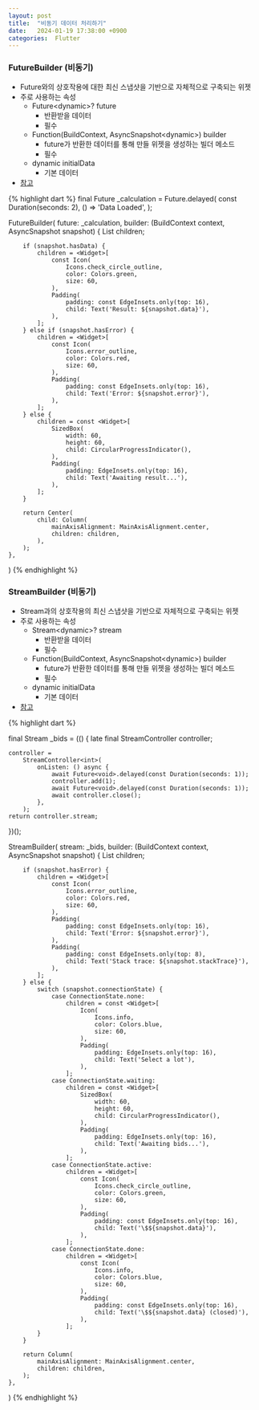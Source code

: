 ```yaml
---
layout: post
title:  "비동기 데이터 처리하기"
date:   2024-01-19 17:38:00 +0900
categories:  Flutter
---
```


### FutureBuilder (비동기)

- Future와의 상호작용에 대한 최신 스냅샷을 기반으로 자체적으로 구축되는 위젯
- 주로 사용하는 속성
    - Future&lt;dynamic>? future
        - 반환받을 데이터
        - 필수
    - Function(BuildContext, AsyncSnapshot&lt;dynamic>) builder
        - future가 반환한 데이터를 통해 만들 위젯을 생성하는 빌더 메소드
        - 필수
    - dynamic initialData
        - 기본 데이터
- [참고](https://api.flutter.dev/flutter/widgets/FutureBuilder-class.html)

{% highlight dart %}
final Future<String> _calculation = Future<String>.delayed(
    const Duration(seconds: 2),
    () => 'Data Loaded',
);

FutureBuilder<String>(
    future: _calculation,
    builder: (BuildContext context, AsyncSnapshot<String> snapshot) {
        List<Widget> children;

        if (snapshot.hasData) {
            children = <Widget>[
                const Icon(
                    Icons.check_circle_outline,
                    color: Colors.green,
                    size: 60,
                ),
                Padding(
                    padding: const EdgeInsets.only(top: 16),
                    child: Text('Result: ${snapshot.data}'),
                ),
            ];
        } else if (snapshot.hasError) {
            children = <Widget>[
                const Icon(
                    Icons.error_outline,
                    color: Colors.red,
                    size: 60,
                ),
                Padding(
                    padding: const EdgeInsets.only(top: 16),
                    child: Text('Error: ${snapshot.error}'),
                ),
            ];
        } else {
            children = const <Widget>[
                SizedBox(
                    width: 60,
                    height: 60,
                    child: CircularProgressIndicator(),
                ),
                Padding(
                    padding: EdgeInsets.only(top: 16),
                    child: Text('Awaiting result...'),
                ),
            ];
        }

        return Center(
            child: Column(
                mainAxisAlignment: MainAxisAlignment.center,
                children: children,
            ),
        );
    },
)
{% endhighlight %}

### StreamBuilder (비동기)

- Stream과의 상호작용의 최신 스냅샷을 기반으로 자체적으로 구축되는 위젯
- 주로 사용하는 속성
    - Stream&lt;dynamic>? stream
        - 반환받을 데이터
        - 필수
    - Function(BuildContext, AsyncSnapshot&lt;dynamic>) builder
        - future가 반환한 데이터를 통해 만들 위젯을 생성하는 빌더 메소드
        - 필수
    - dynamic initialData
        - 기본 데이터
- [참고](https://api.flutter.dev/flutter/widgets/StreamBuilder-class.html)

{% highlight dart %}

final Stream<int> _bids = (() {
    late final StreamController<int> controller;

    controller =
        StreamController<int>(
            onListen: () async {
                await Future<void>.delayed(const Duration(seconds: 1));
                controller.add(1);
                await Future<void>.delayed(const Duration(seconds: 1));
                await controller.close();
            },
        );
    return controller.stream;
})();

StreamBuilder<int>(
    stream: _bids,
    builder: (BuildContext context, AsyncSnapshot<int> snapshot) {
        List<Widget> children;

        if (snapshot.hasError) {
            children = <Widget>[
                const Icon(
                    Icons.error_outline,
                    color: Colors.red,
                    size: 60,
                ),
                Padding(
                    padding: const EdgeInsets.only(top: 16),
                    child: Text('Error: ${snapshot.error}'),
                ),
                Padding(
                    padding: const EdgeInsets.only(top: 8),
                    child: Text('Stack trace: ${snapshot.stackTrace}'),
                ),
            ];
        } else {
            switch (snapshot.connectionState) {
                case ConnectionState.none:
                    children = const <Widget>[
                        Icon(
                            Icons.info,
                            color: Colors.blue,
                            size: 60,
                        ),
                        Padding(
                            padding: EdgeInsets.only(top: 16),
                            child: Text('Select a lot'),
                        ),
                    ];
                case ConnectionState.waiting:
                    children = const <Widget>[
                        SizedBox(
                            width: 60,
                            height: 60,
                            child: CircularProgressIndicator(),
                        ),
                        Padding(
                            padding: EdgeInsets.only(top: 16),
                            child: Text('Awaiting bids...'),
                        ),
                    ];
                case ConnectionState.active:
                    children = <Widget>[
                        const Icon(
                            Icons.check_circle_outline,
                            color: Colors.green,
                            size: 60,
                        ),
                        Padding(
                            padding: const EdgeInsets.only(top: 16),
                            child: Text('\$${snapshot.data}'),
                        ),
                    ];
                case ConnectionState.done:
                    children = <Widget>[
                        const Icon(
                            Icons.info,
                            color: Colors.blue,
                            size: 60,
                        ),
                        Padding(
                            padding: const EdgeInsets.only(top: 16),
                            child: Text('\$${snapshot.data} (closed)'),
                        ),
                    ];
            }
        }

        return Column(
            mainAxisAlignment: MainAxisAlignment.center,
            children: children,
        );
    },
)
{% endhighlight %}
